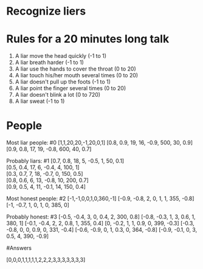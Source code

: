 # Recognize liers


# Rules for a 20 minutes long talk
1) A liar move the head quickly (-1 to 1)
2) A liar breath harder (-1 to 1)
3) A liar use the hands to cover the throat (0 to 20)
4) A liar touch his/her mouth several times (0 to 20)
5) A liar doesn't pull up the foots (-1 to 1)
6) A liar point the finger several times (0 to 20) 
7) A liar doesn't blink a lot (0 to 720)
8) A liar sweat (-1 to 1)

# People

Most liar people: #0
[1,1,20,20,-1,20,0,1] 
[0.8, 0.9, 19, 16, -0.9, 500, 30, 0.9]  
[0.9, 0.8, 17, 19, -0.8, 600, 40, 0.7]   


Probably liars: #1
[0.7, 0.8, 18, 5, -0.5, 1, 50, 0.1]   
[0.5, 0.4, 17, 6, -0.4, 4, 100, 1]   
[0.3, 0.7, 7, 18, -0.7, 0, 150, 0.5]   
[0.8, 0.6, 6, 13, -0.8, 10, 200, 0.7]   
[0.9, 0.5, 4, 11, -0.1, 14, 150, 0.4]


Most honest people: #2
[-1,-1,0,0,1,0,360,-1]
[-0.9, -0.8, 2, 0, 1, 1, 355, -0.8]
[-1, -0.7, 1, 0, 1, 0, 385, 0]



Probably honest: #3
[-0.5, -0.4, 3, 0, 0.4, 2, 300, 0.8]
[-0.8, -0.3, 1, 3, 0.6, 1, 380, 1]
[-0.1, -0.4, 2, 2, 0.8, 1, 355, 0.4]
[0,    -0.2, 1, 1, 0.9, 0, 399, -0.3]
[-0.3, -0.8, 0, 0, 0.9, 0, 331, -0.4]
[-0.6, -0.9, 0, 1, 0.3, 0, 364, -0.8]
[-0.9, -0.1, 0, 3, 0.5, 4, 390, -0.9]


#Answers 

[0,0,0,1,1,1,1,1,2,2,2,3,3,3,3,3,3,3]


